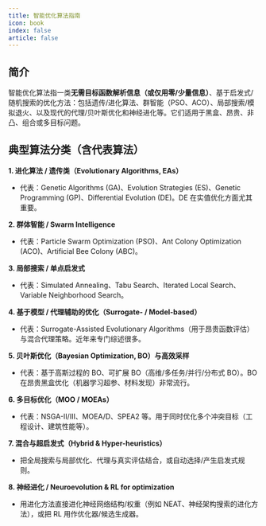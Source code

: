```yaml
---
title: 智能优化算法指南
icon: book
index: false
article: false
---
```


## 简介

智能优化算法指一类**无需目标函数解析信息（或仅用零/少量信息）**、基于启发式/随机搜索的优化方法：包括遗传/进化算法、群智能（PSO、ACO）、局部搜索/模拟退火、以及现代的代理/贝叶斯优化和神经进化等。它们适用于黑盒、昂贵、非凸、组合或多目标问题。

## 典型算法分类（含代表算法）

**1. 进化算法 / 遗传类（Evolutionary Algorithms, EAs）**
- 代表：Genetic Algorithms (GA)、Evolution Strategies (ES)、Genetic Programming (GP)、Differential Evolution (DE)。DE 在实值优化方面尤其重要。

**2. 群体智能 / Swarm Intelligence**
- 代表：Particle Swarm Optimization (PSO)、Ant Colony Optimization (ACO)、Artificial Bee Colony (ABC)。

**3. 局部搜索 / 单点启发式**
- 代表：Simulated Annealing、Tabu Search、Iterated Local Search、Variable Neighborhood Search。

**4. 基于模型 / 代理辅助的优化（Surrogate- / Model-based）**
- 代表：Surrogate-Assisted Evolutionary Algorithms（用于昂贵函数评估）与混合代理策略。近年来专门综述很多。

**5. 贝叶斯优化（Bayesian Optimization, BO）与高效采样**
- 代表：基于高斯过程的 BO、可扩展 BO（高维/多任务/并行/分布式 BO）。BO 在昂贵黑盒优化（机器学习超参、材料发现）非常流行。

**6. 多目标优化（MOO / MOEAs）**
- 代表：NSGA-II/III、MOEA/D、SPEA2 等。用于同时优化多个冲突目标（工程设计、建筑性能等）。

**7. 混合与超启发式（Hybrid & Hyper-heuristics）**
- 把全局搜索与局部优化、代理与真实评估结合，或自动选择/产生启发式规则。

**8. 神经进化 / Neuroevolution & RL for optimization** 
- 用进化方法直接进化神经网络结构/权重（例如 NEAT、神经架构搜索的进化方法），或把 RL 用作优化器/候选生成器。

<Catalog />
